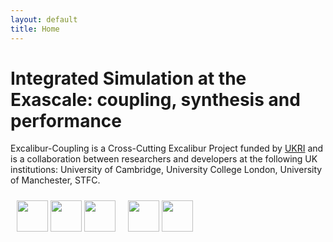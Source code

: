 ```yaml
---
layout: default
title: Home
---
```


# Integrated Simulation at the Exascale: coupling, synthesis and performance

Excalibur-Coupling is a Cross-Cutting Excalibur Project funded by [UKRI](https://ukri.org)
and is a collaboration between researchers and developers at the
following UK institutions: University of Cambridge,
University College London, University of Manchester, STFC.


<div>
<div style="float: left; padding: 10px ">
<img height=50 src="../public/University_College_London_logo.png">
<img height=50 src="../public/Manchester_white_background.png">
<img height=50 src="../public/EPSRC+logo.png">
</div>
<div style="float: left; padding: 10px">
<img height=50 src="../public/cambridge.jpg">
<img height=50 src="../public/STFC+logo.png">
</div>
</div>